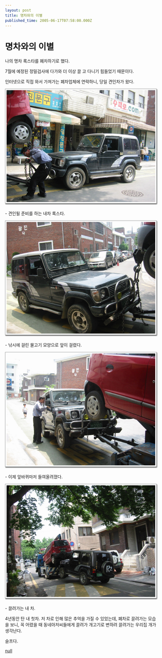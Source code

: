 ```yaml
---
layout: post
title: 명차와의 이별
published_time: 2005-06-17T07:58:00.000Z
---
```


# 명차와의 이별


나의 명차 록스타를 폐차하기로 했다.

7월에 예정된 정밀검사에 다가와 더 이상 끌 고 다니기 힘들었기 때문이다.

인터넷으로 직접 와서 가져가는 폐차업체에 연락하니, 당일 견인차가 왔다.

![](../pds/200902/04/80/a0109780_498978b3a51ff.jpg)

\- 견인될 준비를 하는 내차 록스타.

![](../pds/200902/04/80/a0109780_498978b3b9069.jpg)

\- 낚시에 걸린 물고기 모양으로 앞이 걸렸다.

![](../pds/200902/04/80/a0109780_498978b3c8f9f.jpg)

\- 이제 앞바퀴마저 들여올려졌다.

![](../pds/200902/04/80/a0109780_498978b3db283.jpg)

\- 끌려가는 내 차.

4년동안 탄 내 첫차. 저 차로 인해 많은 추억을 가질 수 있었는데, 폐차로 끌려가는 모습을 보니, 꼭 어렸을 때 동네아저씨들에게 끌려가 개고기로 변하려 끌려가는 우리집 개가 생각난다.

슬프다.

[null](../6166733.html#6166733_1)

